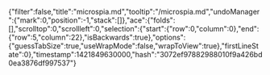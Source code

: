 {"filter":false,"title":"microspia.md","tooltip":"/microspia.md","undoManager":{"mark":0,"position":-1,"stack":[]},"ace":{"folds":[],"scrolltop":0,"scrollleft":0,"selection":{"start":{"row":0,"column":0},"end":{"row":5,"column":22},"isBackwards":true},"options":{"guessTabSize":true,"useWrapMode":false,"wrapToView":true},"firstLineState":0},"timestamp":1421849630000,"hash":"3072ef97882988010f9a426bd0ea3876df997537"}